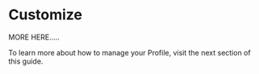 # Customize

MORE HERE.....

To learn more about how to manage your Profile, visit the next section of this guide.
